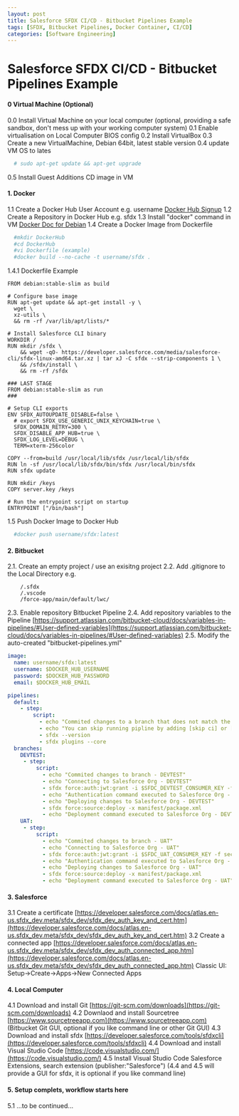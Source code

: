 ```yaml
---
layout: post
title: Salesforce SFDX CI/CD - Bitbucket Pipelines Example
tags: [SFDX, Bitbucket Pipelines, Docker Container, CI/CD]
categories: [Software Engineering]
---
```


# Salesforce SFDX CI/CD - Bitbucket Pipelines Example

#### 0 Virtual Machine (Optional) 

0.0 Install Virtual Machine on your local computer (optional, providing a safe sandbox, don't mess up with your working computer system)
0.1 Enable virtualisation on Local Computer BIOS config
0.2 Install VirtualBox
0.3 Create a new VirtualMachine, Debian 64bit, latest stable version
0.4 update VM OS to lates
```bash
  # sudo apt-get update && apt-get upgrade
```  
0.5 Install Guest Additions CD image in VM 

#### 1. Docker

1.1 Create a Docker Hub User Account e.g.  username  [Docker Hub Signup](https://hub.docker.com/signup)
1.2 Create a Repository in Docker Hub e.g. sfdx
1.3 Install "docker" command in VM [Docker Doc for Debian](https://docs.docker.com/install/linux/docker-ce/debian/)
1.4 Create a Docker Image from Dockerfile
```bash
  #mkdir DockerHub
  #cd DockerHub
  #vi Dockerfile (example)
  #docker build --no-cache -t username/sfdx .
```  
1.4.1 Dockerfile Example
```
FROM debian:stable-slim as build

# Configure base image
RUN apt-get update && apt-get install -y \
  wget \
  xz-utils \
  && rm -rf /var/lib/apt/lists/*

# Install Salesforce CLI binary
WORKDIR /
RUN mkdir /sfdx \
    && wget -qO- https://developer.salesforce.com/media/salesforce-cli/sfdx-linux-amd64.tar.xz | tar xJ -C sfdx --strip-components 1 \
    && /sfdx/install \
    && rm -rf /sfdx

### LAST STAGE
FROM debian:stable-slim as run
###

# Setup CLI exports
ENV SFDX_AUTOUPDATE_DISABLE=false \
  # export SFDX_USE_GENERIC_UNIX_KEYCHAIN=true \
  SFDX_DOMAIN_RETRY=300 \
  SFDX_DISABLE_APP_HUB=true \
  SFDX_LOG_LEVEL=DEBUG \
  TERM=xterm-256color

COPY --from=build /usr/local/lib/sfdx /usr/local/lib/sfdx
RUN ln -sf /usr/local/lib/sfdx/bin/sfdx /usr/local/bin/sfdx
RUN sfdx update

RUN mkdir /keys
COPY server.key /keys

# Run the entrypoint script on startup
ENTRYPOINT ["/bin/bash"]
```

1.5 Push Docker Image to Docker Hub
```bash
  #docker push username/sfdx:latest
```

#### 2. Bitbucket

2.1. Create an empty project / use an exisitng project
2.2. Add .gitignore to the Local Directory e.g.
```
	/.sfdx
	/.vscode
	/force-app/main/default/lwc/
```  
2.3. Enable repository Bitbucket Pipeline
2.4. Add repository variables to the Pipeline [https://support.atlassian.com/bitbucket-cloud/docs/variables-in-pipelines/#User-defined-variables](https://support.atlassian.com/bitbucket-cloud/docs/variables-in-pipelines/#User-defined-variables)
2.5. Modify the auto-created "bitbucket-pipelines.yml"
```yaml
image:
  name: username/sfdx:latest
  username: $DOCKER_HUB_USERNAME
  password: $DOCKER_HUB_PASSWORD
  email: $DOCKER_HUB_EMAIL

pipelines:
  default:
    - step:
        script:
          - echo "Commited changes to a branch that does not match the listed branches in bitbucket-pipelines.yml."
          - echo "You can skip running pipline by adding [skip ci] or [ci skip] (with []) to the git commit message."
          - sfdx --version
          - sfdx plugins --core
  branches:
    DEVTEST:
     - step:
         script:
           - echo "Commited changes to branch - DEVTEST"
           - echo "Connecting to Salesforce Org - DEVTEST"
           - sfdx force:auth:jwt:grant -i $SFDC_DEVTEST_CONSUMER_KEY -f security/jwt.key -u $SFDC_DEVTEST_USER -d -s -a DEVTEST -r $SFDC_DEVTEST_URL
           - echo "Authentication command executed to Salesforce Org - DEVTEST"
           - echo "Deploying changes to Salesforce Org - DEVTEST"
           - sfdx force:source:deploy -x manifest/package.xml
           - echo "Deployment command executed to Salesforce Org - DEVTEST"
    UAT:
     - step:
         script:
           - echo "Commited changes to branch - UAT"
           - echo "Connecting to Salesforce Org - UAT"
           - sfdx force:auth:jwt:grant -i $SFDC_UAT_CONSUMER_KEY -f security/jwt.key -u $SFDC_UAT_USER -d -s -a UAT -r $SFDC_UAT_URL
           - echo "Authentication command executed to Salesforce Org - UAT"
           - echo "Deploying changes to Salesforce Org - UAT"
           - sfdx force:source:deploy -x manifest/package.xml
           - echo "Deployment command executed to Salesforce Org - UAT"
```

#### 3. Salesforce

3.1 Create a certificate
[https://developer.salesforce.com/docs/atlas.en-us.sfdx_dev.meta/sfdx_dev/sfdx_dev_auth_key_and_cert.htm](https://developer.salesforce.com/docs/atlas.en-us.sfdx_dev.meta/sfdx_dev/sfdx_dev_auth_key_and_cert.htm)
3.2 Create a connected app
[https://developer.salesforce.com/docs/atlas.en-us.sfdx_dev.meta/sfdx_dev/sfdx_dev_auth_connected_app.htm](https://developer.salesforce.com/docs/atlas.en-us.sfdx_dev.meta/sfdx_dev/sfdx_dev_auth_connected_app.htm)
Classic UI: Setup->Create->Apps->New Connected Apps

#### 4. Local Computer

4.1 Download and install Git [https://git-scm.com/downloads](https://git-scm.com/downloads)
4.2 Downlaod and install Sourcetree [https://www.sourcetreeapp.com](https://www.sourcetreeapp.com) (Bitbucket Git GUI, optional if you like command line or other Git GUI) 
4.3 Download and install sfdx [https://developer.salesforce.com/tools/sfdxcli](https://developer.salesforce.com/tools/sfdxcli)
4.4 Download and install Visual Studio Code [https://code.visualstudio.com/](https://code.visualstudio.com/) 
4.5 Install Visual Studio Code Salesforce Extensions, search extension (publisher:"Salesforce") 
(4.4 and 4.5 will provide a GUI for sfdx, it is optional if you like command line)

#### 5. Setup complets, workflow starts here

5.1 ...to be continued...
